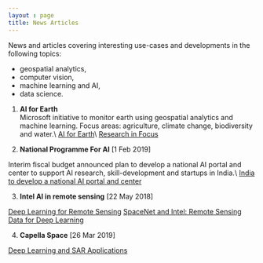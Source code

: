 ```yaml
---
layout : page
title: News Articles
---
```


News and articles covering interesting use-cases and developments in the following topics:
* geospatial analytics, 
* computer vision, 
* machine learning and AI,
* data science.

1. **AI for Earth**\
Microsoft initiative to monitor earth using geospatial analytics and machine learning.
Focus areas: agriculture, climate change, biodiversity and water.\\
[AI for Earth](https://www.microsoft.com/en-us/ai/ai-for-earth?activetab=pivot1%3aprimaryr6)\\
[Research in Focus](https://www.youtube.com/watch?v=rj0D_Fz6r6gxs)

2. **National Programme For AI** [1 Feb 2019]

Interim fiscal budget announced plan to develop a national AI portal and center to support AI research, skill-development and startups in India.\\
[India to develop a national AI portal and center](https://www.geospatialworld.net/blogs/indian-finance-minister-national-ai-portal/)

3. **Intel AI in remote sensing** [22 May 2018]

[Deep Learning for Remote Sensing](https://www.intel.ai/deep-learning-for-remote-sensing/#gs.6f2vcr)
[SpaceNet and Intel: Remote Sensing Data for Deep Learning](https://www.intel.ai/spacenet-and-intel/#gs.6f2vz2)

4. **Capella Space** [26 Mar 2019]

[Deep Learning and SAR Applications](https://www.capellaspace.com/deep-learning-and-sar-applications/)
